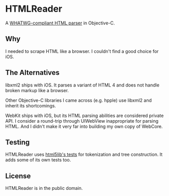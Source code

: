 # HTMLReader

A [WHATWG-compliant HTML parser][whatwg-spec] in Objective-C.

[whatwg-spec]: http://whatwg.org/html

## Why

I needed to scrape HTML like a browser. I couldn't find a good choice for iOS.

## The Alternatives

libxml2 ships with iOS. It parses a variant of HTML 4 and does not handle broken markup like a browser.

Other Objective-C libraries I came across (e.g. hpple) use libxml2 and inherit its shortcomings.

WebKit ships with iOS, but its HTML parsing abilities are considered private API. I consider a round-trip through UIWebView inappropriate for parsing HTML. And I didn't make it very far into building my own copy of WebCore.

## Testing

HTMLReader uses [html5lib's tests][html5lib-tests] for tokenization and tree construction. It adds some of its own tests too.

[html5lib-tests]: https://github.com/html5lib/html5lib-tests

## License

HTMLReader is in the public domain.

